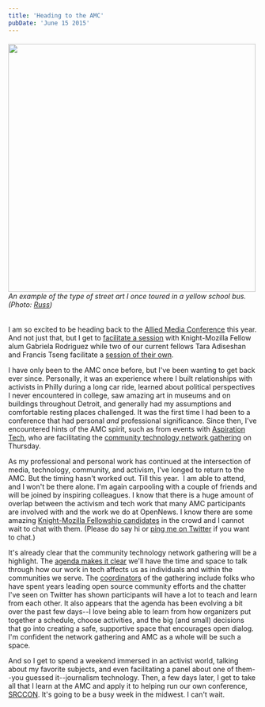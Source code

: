 ```yaml
---
title: 'Heading to the AMC'
pubDate: 'June 15 2015'
---
```


<h6><img alt="" class="street art from Detroit with some little alien/monster looking things saying Detroit Lives!" src="/files/7884307034_745b37a34a_z.jpg" style="width: 500px;"  /><br>An example of the type of street art I once toured in a yellow school bus. (Photo: <a href="https://flic.kr/p/d1H8Nb">Russ</a>)</h6>
<p>I am so excited to be heading back to the <a href="https://www.alliedmedia.org/amc">Allied Media Conference</a> this year. And not just that, but I get to <a href="http://amc2015.alliedmedia.org/event/68a6ed6b3a18b27199208312f19dcaaa">facilitate a session</a> with Knight-Mozilla Fellow alum Gabriela Rodriguez while two of our current fellows Tara Adiseshan and Francis Tseng facilitate a <a href="http://amc2015.alliedmedia.org/event/e19dbd9ee221674b2104ab606ae8f9c3">session of their own</a>.</p>
<!--break-->
<p>I have only been to the AMC once before, but I&#39;ve been wanting to get back ever since. Personally, it was an experience where I built relationships with activists in Philly during a long car ride, learned about political perspectives I never encountered in college, saw amazing art in museums and on buildings throughout Detroit, and generally had my assumptions and comfortable resting places challenged. It was the first time I had been to a conference that had personal <em>and</em> professional significance. Since then, I&#39;ve encountered hints of the AMC spirit, such as from events with <a href="https://aspirationtech.org/">Aspiration Tech</a>, who are facilitating the <a href="https://amccommtech.wordpress.com/about-2/">community technology network gathering</a> on Thursday.</p>
<p>As my professional and personal work has continued at the intersection of media, technology, community, and activism, I&#39;ve longed to return to the AMC. But the timing hasn&#39;t worked out. Till this year.&nbsp; I am able to attend, and I won&#39;t be there alone. I&#39;m again carpooling with a couple of friends and will be joined by inspiring colleagues. I know that there is a huge amount of overlap between the activism and tech work that many AMC participants are involved with and the work we do at OpenNews. I know there are some amazing <a href="http://opennews.org/what/fellowships/info">Knight-Mozilla Fellowship candidates</a> in the crowd and I cannot wait to chat with them. (Please do say hi or <a href="http://twitter.com/erika_owens">ping me on Twitter</a> if you want to chat.)</p>
<p>It&#39;s already clear that the community technology network gathering will be a highlight. The <a href="https://amccommtech.wordpress.com/agenda/">agenda makes it clear</a> we&#39;ll have the time and space to talk through how our work in tech affects us as individuals and within the communities we serve. The <a href="https://www.alliedmedia.org/amc/community-technology-network-gathering">coordinators</a> of the gathering include folks who have spent years leading open source community efforts and the chatter I&#39;ve seen on Twitter has shown participants will have a lot to teach and learn from each other. It also appears that the agenda has been evolving a bit over the past few days--I love being able to learn from how organizers put together a schedule, choose activities, and the big (and small) decisions that go into creating a safe, supportive space that encourages open dialog. I&#39;m confident the network gathering and AMC as a whole will be such a space.</p>
<p>And so I get to spend a weekend immersed in an activist world, talking about my favorite subjects, and even facilitating a panel about one of them--you guessed it--journalism technology. Then, a few days later, I get to take all that I learn at the AMC and apply it to helping run our own conference, <a href="http://srccon.org">SRCCON</a>. It&#39;s going to be a busy week in the midwest. I can&#39;t wait.</p>




